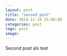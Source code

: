 ```yaml
---
layout: post
title: "second post"
date: 2014-12-18 15:00:00
categories: post
tags: post
image:
---
```

Second post als test